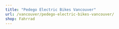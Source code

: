 ```yaml
---
title: "Pedego Electric Bikes Vancouver"
url: /vancouver/pedego-electric-bikes-vancouver/
shop: Fahrrad
---
```

